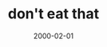 ---
layout: base.njk
title : 'don&#39;t eat that' 
view_title : 'don&#39;t eat that' 
year : '2000' 
date : '2000-02-01' 
img_file : '/drawing/donteat.png' 
html_file : 'donteat' 
next_html : 'monshower.html' 
year_order : '106' 
permalink : "title/{{html_file}}.html"
---